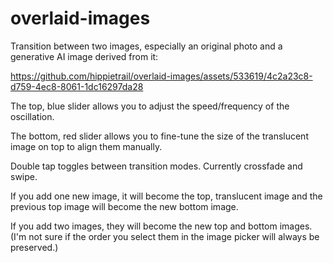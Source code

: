 # overlaid-images

Transition between two images, especially an original photo and a generative AI image derived from
it:

https://github.com/hippietrail/overlaid-images/assets/533619/4c2a23c8-d759-4ec8-8061-1dc16297da28

The top, blue slider allows you to adjust the speed/frequency of the oscillation.

The bottom, red slider allows you to fine-tune the size of the translucent image on top to align
them manually.

Double tap toggles between transition modes. Currently crossfade and swipe.

If you add one new image, it will become the top, translucent image and the previous top image will
become the new bottom image.

If you add two images, they will become the new top and bottom images. (I'm not sure if the order
you select them in the image picker will always be preserved.)


